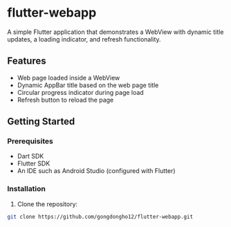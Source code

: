 # flutter-webapp

A simple Flutter application that demonstrates a WebView with dynamic title updates, a loading indicator, and refresh functionality.

## Features

- Web page loaded inside a WebView
- Dynamic AppBar title based on the web page title
- Circular progress indicator during page load
- Refresh button to reload the page

## Getting Started

### Prerequisites

- Dart SDK
- Flutter SDK
- An IDE such as Android Studio (configured with Flutter)

### Installation

1. Clone the repository:
```bash
git clone https://github.com/gongdongho12/flutter-webapp.git
```
   